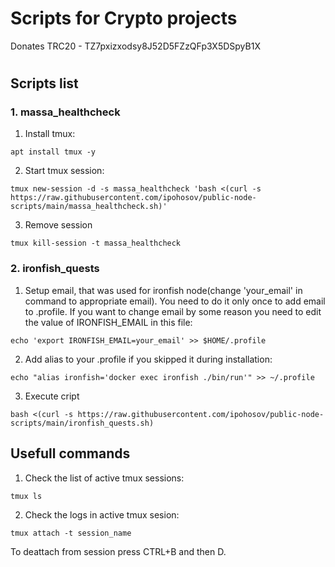 # Scripts for Crypto projects

Donates TRC20 - TZ7pxizxodsy8J52D5FZzQFp3X5DSpyB1X
#

## Scripts list

### 1. massa_healthcheck

1. Install tmux:
```
apt install tmux -y
```
2. Start tmux session:
```
tmux new-session -d -s massa_healthcheck 'bash <(curl -s https://raw.githubusercontent.com/ipohosov/public-node-scripts/main/massa_healthcheck.sh)'
```
3. Remove session
```
tmux kill-session -t massa_healthcheck
```

### 2. ironfish_quests

1. Setup email, that was used for ironfish node(change 'your_email' in command to appropriate email). You need to do it only once to add email to .profile. If you want to change email by some reason you need to edit the value of IRONFISH_EMAIL in this file:
```
echo 'export IRONFISH_EMAIL=your_email' >> $HOME/.profile
```
2. Add alias to your .profile if you skipped it during installation:
```
echo "alias ironfish='docker exec ironfish ./bin/run'" >> ~/.profile
```
3. Execute cript
```
bash <(curl -s https://raw.githubusercontent.com/ipohosov/public-node-scripts/main/ironfish_quests.sh)
```


## Usefull commands
1. Check the list of active tmux sessions:
```
tmux ls
```
2. Check the logs in active tmux sesion:
```
tmux attach -t session_name
```
To deattach from session press CTRL+B and then D.